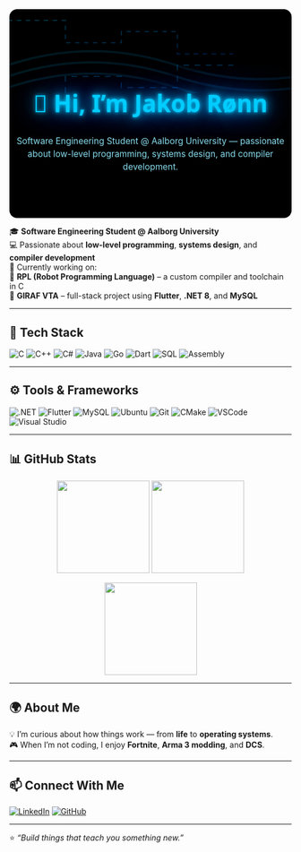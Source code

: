 
<div align="center" style="position: relative; overflow: hidden; border-radius: 14px; padding: 80px 0; background-color: #000;">

  <!-- Pulsing wave background -->
  <svg width="100%" height="100%" style="position:absolute; top:0; left:0; z-index:0; opacity:0.12;">
    <defs>
      <linearGradient id="waveGradient" x1="0" x2="1" y1="0" y2="0">
        <stop offset="0%" stop-color="#00ccff"/>
        <stop offset="100%" stop-color="#0066ff"/>
      </linearGradient>
    </defs>
    <path id="wave" d="M0,100 Q150,50 300,100 T600,100 T900,100 T1200,100" fill="none" stroke="url(#waveGradient)" stroke-width="4">
      <animateTransform attributeName="transform" type="translate" from="0 0" to="-300 0" dur="6s" repeatCount="indefinite" />
    </path>
    <use href="#wave" transform="translate(0, 20)" />
    <use href="#wave" transform="translate(0, 40)" />
  </svg>

  <!-- Animated circuit lines -->
  <svg width="100%" height="100%" style="position:absolute; top:0; left:0; z-index:0; opacity:0.25;">
    <defs>
      <linearGradient id="glow" x1="0" x2="1" y1="0" y2="1">
        <stop offset="0%" stop-color="#00ccff"/>
        <stop offset="100%" stop-color="#0066ff"/>
      </linearGradient>
    </defs>
    <g stroke="url(#glow)" stroke-width="2">
      <path d="M0 20 H100 V60 H200 V40 H300 V80 H400" stroke-dasharray="8 8">
        <animate attributeName="stroke-dashoffset" from="100" to="0" dur="4s" repeatCount="indefinite" />
      </path>
      <path d="M400 100 H300 V140 H200 V120 H100 V160 H0" stroke-dasharray="10 10">
        <animate attributeName="stroke-dashoffset" from="0" to="100" dur="6s" repeatCount="indefinite" />
      </path>
    </g>
  </svg>

  <!-- Neon text -->
  <h1 style="
      font-family: 'Segoe UI', Tahoma, Geneva, Verdana, sans-serif;
      font-size: 3em;
      color: #00ccff;
      text-shadow:
        0 0 6px #00ccff,
        0 0 20px #00ccff,
        0 0 40px #0066ff,
        0 0 80px #0066ff;
      z-index:1;
      position:relative;
      animation: flicker 3s infinite alternate, pulse 4s ease-in-out infinite;
    ">
    👋 Hi, I’m Jakob Rønn
  </h1>

  <p style="
      color: #88ddee;
      font-size: 1.1em;
      max-width: 700px;
      margin: auto;
      z-index:1;
      position:relative;
      line-height: 1.5;
      animation: textPulse 4s ease-in-out infinite;
    ">
    Software Engineering Student @ Aalborg University — passionate about low-level programming, systems design, and compiler development.
  </p>

</div>

<style>
@keyframes flicker {
  0%, 19%, 21%, 23%, 25%, 54%, 56%, 100% {
    text-shadow:
      0 0 6px #00ccff,
      0 0 20px #00ccff,
      0 0 40px #0066ff,
      0 0 80px #0066ff;
  }
  20%, 24%, 55% {
    text-shadow: none;
  }
}

@keyframes pulse {
  0%, 100% {
    text-shadow:
      0 0 6px #00ccff,
      0 0 20px #00ccff,
      0 0 40px #0066ff,
      0 0 80px #0066ff;
    transform: scale(1);
  }
  50% {
    text-shadow:
      0 0 12px #00eaff,
      0 0 30px #00eaff,
      0 0 60px #0099ff,
      0 0 100px #0099ff;
    transform: scale(1.05);
  }
}

@keyframes textPulse {
  0%, 100% { color: #88ddee; }
  50% { color: #aaffff; }
}
</style>


🎓 **Software Engineering Student @ Aalborg University**  
💻 Passionate about **low-level programming**, **systems design**, and **compiler development**  
🌱 Currently working on:  
🧠 **RPL (Robot Programming Language)** – a custom compiler and toolchain in C  
🧩 **GIRAF VTA** – full-stack project using **Flutter**, **.NET 8**, and **MySQL**

---

## 🧰 Tech Stack

![C](https://img.shields.io/badge/C-00599C?style=for-the-badge&logo=c&logoColor=white)
![C++](https://img.shields.io/badge/C++-00599C?style=for-the-badge&logo=cplusplus&logoColor=white)
![C#](https://img.shields.io/badge/C%23-68217A?style=for-the-badge&logo=csharp&logoColor=white)
![Java](https://img.shields.io/badge/Java-ED8B00?style=for-the-badge&logo=openjdk&logoColor=white)
![Go](https://img.shields.io/badge/Go-00ADD8?style=for-the-badge&logo=go&logoColor=white)
![Dart](https://img.shields.io/badge/Dart-0175C2?style=for-the-badge&logo=dart&logoColor=white)
![SQL](https://img.shields.io/badge/SQL-003B57?style=for-the-badge&logo=mysql&logoColor=white)
![Assembly](https://img.shields.io/badge/Assembly-525252?style=for-the-badge)

---

## ⚙️ Tools & Frameworks

![.NET](https://img.shields.io/badge/.NET-512BD4?style=for-the-badge&logo=dotnet&logoColor=white)
![Flutter](https://img.shields.io/badge/Flutter-02569B?style=for-the-badge&logo=flutter&logoColor=white)
![MySQL](https://img.shields.io/badge/MySQL-4479A1?style=for-the-badge&logo=mysql&logoColor=white)
![Ubuntu](https://img.shields.io/badge/Ubuntu-E95420?style=for-the-badge&logo=ubuntu&logoColor=white)
![Git](https://img.shields.io/badge/Git-F1502F?style=for-the-badge&logo=git&logoColor=white)
![CMake](https://img.shields.io/badge/CMake-064F8C?style=for-the-badge&logo=cmake&logoColor=white)
![VSCode](https://img.shields.io/badge/VS%20Code-007ACC?style=for-the-badge&logo=visualstudiocode&logoColor=white)
![Visual Studio](https://img.shields.io/badge/Visual%20Studio-5C2D91?style=for-the-badge&logo=visualstudio&logoColor=white)

---

## 📊 GitHub Stats

<p align="center">
  <img height="165em" src="https://github-readme-stats.vercel.app/api?username=jakobroenn02&show_icons=true&theme=tokyonight&hide_border=true&count_private=true" />
  <img height="165em" src="https://github-readme-streak-stats.herokuapp.com/?user=jakobroenn02&theme=tokyonight&hide_border=true" />
</p>

<p align="center">
  <img height="165em" src="https://github-readme-stats.vercel.app/api/top-langs/?username=jakobroenn02&layout=compact&theme=tokyonight&hide_border=true" />
</p>

---

## 🌍 About Me

💡 I’m curious about how things work — from **life** to **operating systems**.  
🎮 When I’m not coding, I enjoy **Fortnite**, **Arma 3 modding**, and **DCS**.  

---

## 📫 Connect With Me

[![LinkedIn](https://img.shields.io/badge/LinkedIn-blue?style=for-the-badge&logo=linkedin)](https://www.linkedin.com/in/jakob-roenn/)
[![GitHub](https://img.shields.io/badge/GitHub-black?style=for-the-badge&logo=github)](https://github.com/jakobroenn02)

---

⭐️ *“Build things that teach you something new.”*
